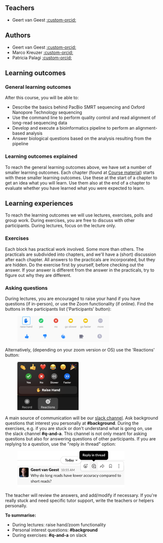 
## Teachers

- Geert van Geest [:custom-orcid:](https://orcid.org/0000-0002-1561-078X)

## Authors

- Geert van Geest [:custom-orcid:](https://orcid.org/0000-0002-1561-078X)
- Marco Kreuzer [:custom-orcid:](https://orcid.org/0000-0001-6784-0854)
- Patricia Palagi [:custom-orcid:](https://orcid.org/0000-0001-9062-6303)

## Learning outcomes

### General learning outcomes

After this course, you will be able to:

* Describe the basics behind PacBio SMRT sequencing and Oxford Nanopore Technology sequencing
* Use the command line to perform quality control and read alignment of long-read sequencing data
* Develop and execute a bioinformatics pipeline to perform an alignment-based analysis
* Answer biological questions based on the analysis resulting from the pipeline

### Learning outcomes explained

To reach the general learning outcomes above, we have set a number of smaller learning outcomes. Each chapter (found at [Course material](course_material/introduction.md)) starts with these smaller learning outcomes. Use these at the start of a chapter to get an idea what you will learn. Use them also at the end of a chapter to evaluate whether you have learned what you were expected to learn.

## Learning experiences

To reach the learning outcomes we will use lectures, exercises, polls and group work. During exercises, you are free to discuss with other participants. During lectures, focus on the lecture only.

### Exercises

Each block has practical work involved. Some more than others. The practicals are subdivided into chapters, and we'll have a (short) discussion after each chapter. All answers to the practicals are incorporated, but they are hidden. Do the exercise first by yourself, before checking out the answer. If your answer is different from the answer in the practicals, try to figure out why they are different.

### Asking questions
During lectures, you are encouraged to raise your hand if you have questions (if in-person), or use the Zoom functionality (if online). Find the buttons in the participants list ('Participants' button):

<figure>
  <img src="assets/images/zoom_icons.png" width="300"/>
</figure>

Alternatively, (depending on your zoom version or OS) use the 'Reactions' button:

<figure>
  <img src="assets/images/reactions_zoom.png" width="200"/>
</figure>

A main source of communication will be our [slack channel](https://www.slack.com). Ask background questions that interest you personally at **#background**. During the exercises, e.g. if you are stuck or don't understand what is going on, use the slack channel **#q-and-a**.  This channel is not only meant for asking questions but also for answering questions of other participants. If you are replying to a question, use the "reply in thread" option:

<figure>
  <img src="assets/images/reply_in_thread.png" width="350"/>
</figure>

The teacher will review the answers, and add/modify if necessary. If you're really stuck and need specific tutor support, write the teachers or helpers personally.

**To summarise:**

* During lectures: raise hand/zoom functionality
* Personal interest questions: **#background**
* During exercises: **\#q-and-a** on slack
